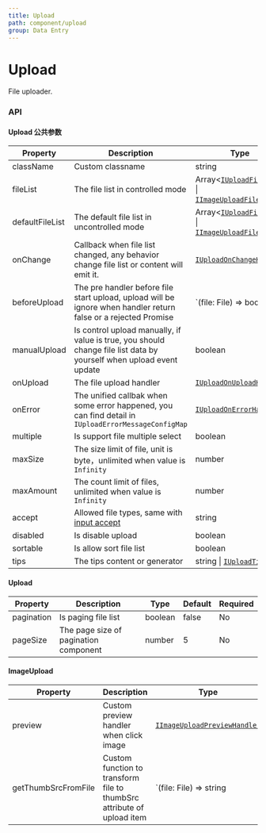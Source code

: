 ```yaml
---
title: Upload
path: component/upload
group: Data Entry
---
```


# Upload

File uploader.

### API

#### Upload 公共参数

| Property        | Description                                                                                                               | Type                                                                                                                                                    | Default    | Required |
| --------------- | ------------------------------------------------------------------------------------------------------------------------- | ------------------------------------------------------------------------------------------------------------------------------------------------------- | ---------- | -------- |
| className       | Custom classname                                                                                                          | string                                                                                                                                                  |            | No       |
| fileList        | The file list in controlled mode                                                                                          | Array<[`IUploadFileItem`](../../apidoc/interfaces/IUploadFileItem.html) \| [`IImageUploadFileItem`](../../apidoc/interfaces/IImageUploadFileItem.html)> |            | No       |
| defaultFileList | The default file list in uncontrolled mode                                                                                | Array<[`IUploadFileItem`](../../apidoc/interfaces/IUploadFileItem.html) \| [`IImageUploadFileItem`](../../apidoc/interfaces/IImageUploadFileItem.html)> |            | No       |
| onChange        | Callback when file list changed, any behavior change file list or content will emit it.                                   | [`IUploadOnChangeHandler`](../../apidoc/interfaces/IUploadOnChangeHandler.html)                                                                         |            | Yes      |
| beforeUpload    | The pre handler before file start upload, upload will be ignore when handler return false or a rejected Promise           | `(file: File) => boolean | Promise<void>`                                                                                                               |            | No       |
| manualUpload      | Is control upload manually, if value is true, you should change file list data by yourself when upload event update       | boolean                                                                                                                                                 | false      | No       |
| onUpload        | The file upload handler                                                                                                   | [`IUploadOnUploadHandler`](<(../../apidoc/interfaces/IUploadOnUploadHandler.html)>)                                                                     |            | No       |
| onError         | The unified callbak when some error happened, you can find detail in `IUploadErrorMessageConfigMap`                       | [`IUploadOnErrorHandler`](../../apidoc/interfaces/IUploadOnErrorHandler.html)                                                                           | No         |
| multiple        | Is support file multiple select                                                                                           | boolean                                                                                                                                                 | false      | No       |
| maxSize         | The size limit of file, unit is byte，unlimited when value is `Infinity`                                                  | number                                                                                                                                                  | `Infinity` | No       |
| maxAmount       | The count limit of files, unlimited when value is `Infinity`                                                              | number                                                                                                                                                  | `Infinity` | No       |
| accept          | Allowed file types, same with [input accept](https://developer.mozilla.org/en-US/docs/Web/HTML/Element/input/file#accept) | string                                                                                                                                                  |            | No       |
| disabled        | Is disable upload                                                                                                         | boolean                                                                                                                                                 |            | No       |
| sortable        | Is allow sort file list                                                                                                   | boolean                                                                                                                                                 | false      | No       |
| tips            | The tips content or generator                                                                                             | string \| [`IUploadTipsFunc`](../../apidoc/interfaces/IUploadTipsFunc.html)                                                                             |            | No       |

#### Upload

| Property   | Description                           | Type    | Default | Required |
| ---------- | ------------------------------------- | ------- | ------- | -------- |
| pagination | Is paging file list                   | boolean | false   | No       |
| pageSize   | The page size of pagination component | number  | 5       | No       |

#### ImageUpload

| Property            | Description                                                            | Type                                                                                    | Default                                | Required |
| ------------------- | ---------------------------------------------------------------------- | --------------------------------------------------------------------------------------- | -------------------------------------- | -------- |
| preview             | Custom preview handler when click image                                | [`IImageUploadPreviewHandler`](../../apidoc/interfaces/IImageUploadPreviewHandler.html) | PreviewImages( without failed images ) | No       |
| getThumbSrcFromFile | Custom function to transform file to thumbSrc attribute of upload item | `(file: File) => string | Promise<string>`                                              | FileReader implement                   | No       |
